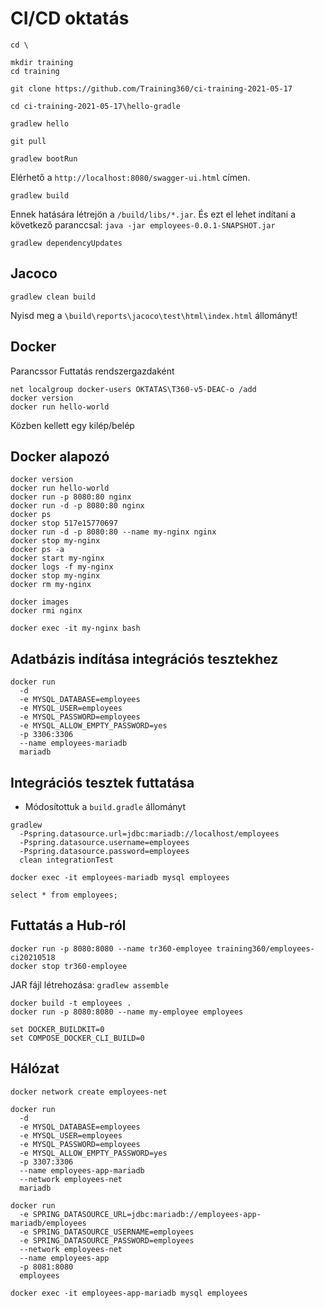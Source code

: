 # CI/CD oktatás

```shell
cd \

mkdir training
cd training

git clone https://github.com/Training360/ci-training-2021-05-17

cd ci-training-2021-05-17\hello-gradle

gradlew hello
```

```shell
git pull

gradlew bootRun
```

Elérhető a `http://localhost:8080/swagger-ui.html` címen.

```shell
gradlew build
```

Ennek hatására létrejön a `/build/libs/*.jar`. És ezt el lehet indítani
a következő paranccsal: `java -jar employees-0.0.1-SNAPSHOT.jar`

```shell
gradlew dependencyUpdates
```

## Jacoco

```shell
gradlew clean build
```

Nyisd meg a `\build\reports\jacoco\test\html\index.html` állományt!

## Docker

Parancssor Futtatás rendszergazdaként

```shell
net localgroup docker-users OKTATAS\T360-v5-DEAC-o /add
docker version
docker run hello-world
```

Közben kellett egy kilép/belép

## Docker alapozó

```shell
docker version
docker run hello-world
docker run -p 8080:80 nginx
docker run -d -p 8080:80 nginx
docker ps
docker stop 517e15770697
docker run -d -p 8080:80 --name my-nginx nginx
docker stop my-nginx
docker ps -a
docker start my-nginx
docker logs -f my-nginx
docker stop my-nginx
docker rm my-nginx

docker images
docker rmi nginx

docker exec -it my-nginx bash
```


## Adatbázis indítása integrációs tesztekhez

```shell
docker run 
  -d
  -e MYSQL_DATABASE=employees 
  -e MYSQL_USER=employees 
  -e MYSQL_PASSWORD=employees 
  -e MYSQL_ALLOW_EMPTY_PASSWORD=yes
  -p 3306:3306 
  --name employees-mariadb 
  mariadb
```

## Integrációs tesztek futtatása

* Módosítottuk a `build.gradle` állományt

```shell
gradlew 
  -Pspring.datasource.url=jdbc:mariadb://localhost/employees 
  -Pspring.datasource.username=employees  
  -Pspring.datasource.password=employees 
  clean integrationTest

docker exec -it employees-mariadb mysql employees

select * from employees;
```

## Futtatás a Hub-ról

```shell
docker run -p 8080:8080 --name tr360-employee training360/employees-ci20210518
docker stop tr360-employee
```

JAR fájl létrehozása: `gradlew assemble`

```
docker build -t employees .
docker run -p 8080:8080 --name my-employee employees
```

```shell
set DOCKER_BUILDKIT=0
set COMPOSE_DOCKER_CLI_BUILD=0
```

## Hálózat

```shell
docker network create employees-net

docker run 
  -d
  -e MYSQL_DATABASE=employees 
  -e MYSQL_USER=employees 
  -e MYSQL_PASSWORD=employees 
  -e MYSQL_ALLOW_EMPTY_PASSWORD=yes
  -p 3307:3306 
  --name employees-app-mariadb 
  --network employees-net
  mariadb

docker run 
  -e SPRING_DATASOURCE_URL=jdbc:mariadb://employees-app-mariadb/employees
  -e SPRING_DATASOURCE_USERNAME=employees
  -e SPRING_DATASOURCE_PASSWORD=employees
  --network employees-net
  --name employees-app
  -p 8081:8080 
  employees

docker exec -it employees-app-mariadb mysql employees
```